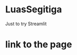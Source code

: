 # LuasSegitiga
Just to try Streamlit

# link to the page
<html>
  <a href="https://share.streamlit.io/dspence78/luassegitiga/main/main.py" target="_blank">
</html>
